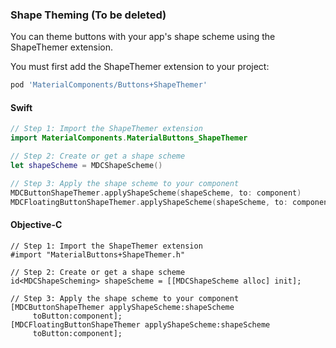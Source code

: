 ### Shape Theming (To be deleted)

You can theme buttons with your app's shape scheme using the ShapeThemer extension.

You must first add the ShapeThemer extension to your project:

```bash
pod 'MaterialComponents/Buttons+ShapeThemer'
```

<!--<div class="material-code-render" markdown="1">-->
#### Swift
```swift
// Step 1: Import the ShapeThemer extension
import MaterialComponents.MaterialButtons_ShapeThemer

// Step 2: Create or get a shape scheme
let shapeScheme = MDCShapeScheme()

// Step 3: Apply the shape scheme to your component
MDCButtonShapeThemer.applyShapeScheme(shapeScheme, to: component)
MDCFloatingButtonShapeThemer.applyShapeScheme(shapeScheme, to: component)
```

#### Objective-C

```objc
// Step 1: Import the ShapeThemer extension
#import "MaterialButtons+ShapeThemer.h"

// Step 2: Create or get a shape scheme
id<MDCShapeScheming> shapeScheme = [[MDCShapeScheme alloc] init];

// Step 3: Apply the shape scheme to your component
[MDCButtonShapeThemer applyShapeScheme:shapeScheme
     toButton:component];
[MDCFloatingButtonShapeThemer applyShapeScheme:shapeScheme
     toButton:component];
```
<!--</div>-->
